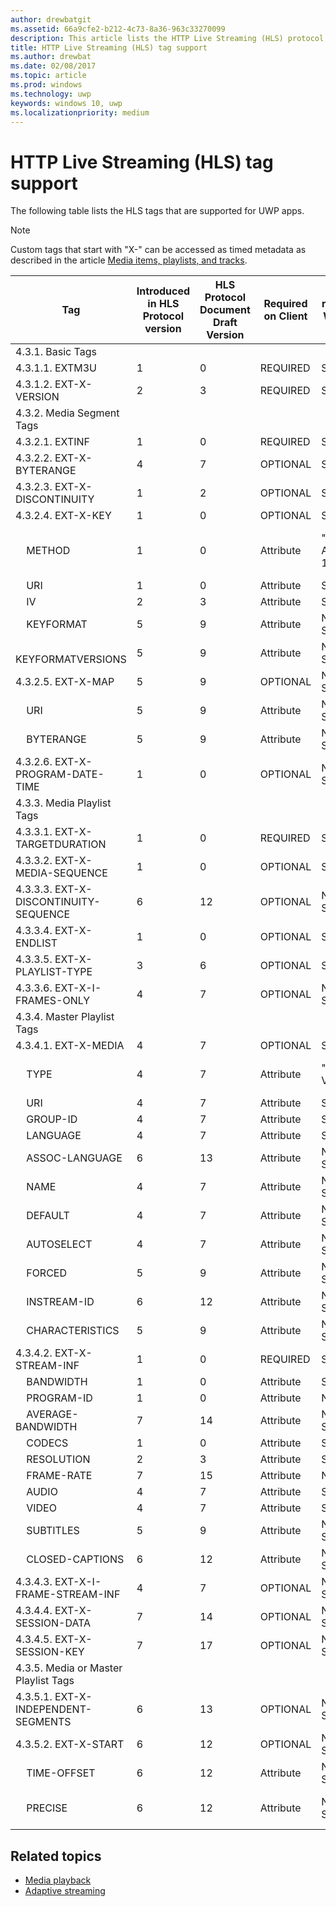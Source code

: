 ```yaml
---
author: drewbatgit
ms.assetid: 66a9cfe2-b212-4c73-8a36-963c33270099
description: This article lists the HTTP Live Streaming (HLS) protocol tags supported for UWP apps.
title: HTTP Live Streaming (HLS) tag support
ms.author: drewbat
ms.date: 02/08/2017
ms.topic: article
ms.prod: windows
ms.technology: uwp
keywords: windows 10, uwp
ms.localizationpriority: medium
---
```


# HTTP Live Streaming (HLS) tag support
The following table lists the HLS tags that are supported for UWP apps.

> [!NOTE] 
> Custom tags that start with "X-" can be accessed as timed metadata as described in the article [Media items, playlists, and tracks](media-playback-with-mediasource.md).

|Tag |Introduced in HLS Protocol version|HLS Protocol Document Draft Version|Required on Client|July release of Windows 10|Windows 10, Version 1511|Windows 10, Version 1607 |
|---------------------|-----------|--------------|---------|--------------|-----|-----|
|4.3.1.  Basic Tags                 |             |                   |         |             |     |    |
| 4.3.1.1.  EXTM3U |1|0|REQUIRED|Supported|Supported|Supported|
| 4.3.1.2.  EXT-X-VERSION |2|3|REQUIRED|Supported|Supported|Supported
|4.3.2.  Media Segment Tags                 |             |                   |         |             |     |    | 
| 4.3.2.1.  EXTINF  |1|0|REQUIRED|Supported|Supported|Supported
| 4.3.2.2.  EXT-X-BYTERANGE |4|7|OPTIONAL|Supported|Supported|Supported|
| 4.3.2.3.  EXT-X-DISCONTINUITY |1|2|OPTIONAL|Supported|Supported|Supported|
| 4.3.2.4.  EXT-X-KEY |1|0|OPTIONAL|Supported|Supported|Supported|
|&nbsp;&nbsp;&nbsp; METHOD|1|0|Attribute|"NONE, AES-128"|"NONE, AES-128"|"NONE, AES-128, SAMPLE-AES"|
|&nbsp;&nbsp;&nbsp; URI|1|0|Attribute|Supported|Supported|Supported|
|&nbsp;&nbsp;&nbsp; IV|2|3|Attribute|Supported|Supported|Supported|
|&nbsp;&nbsp;&nbsp; KEYFORMAT|5|9|Attribute|Not Supported|Not Supported|Not Supported|
|&nbsp;&nbsp;&nbsp; KEYFORMATVERSIONS|5|9|Attribute|Not Supported|Not Supported|Not Supported|
| 4.3.2.5.  EXT-X-MAP |5|9|OPTIONAL|Not Supported|Not Supported|Not Supported|
|&nbsp;&nbsp;&nbsp; URI|5|9|Attribute|Not Supported|Not Supported|Not Supported|
|&nbsp;&nbsp;&nbsp; BYTERANGE|5|9|Attribute|Not Supported|Not Supported|Not Supported|
| 4.3.2.6.  EXT-X-PROGRAM-DATE-TIME |1|0|OPTIONAL|Not Supported|Not Supported|Not Supported|
|4.3.3.  Media Playlist Tags                 |             |                   |         |             |     |    | 
| 4.3.3.1.  EXT-X-TARGETDURATION  |1|0|REQUIRED|Supported|Supported|Supported|
| 4.3.3.2.  EXT-X-MEDIA-SEQUENCE  |1|0|OPTIONAL|Supported|Supported|Supported|
| 4.3.3.3.  EXT-X-DISCONTINUITY-SEQUENCE|6|12|OPTIONAL|Not Supported|Not Supported|Not Supported|
| 4.3.3.4.  EXT-X-ENDLIST |1|0|OPTIONAL|Supported|Supported|Supported|
| 4.3.3.5.  EXT-X-PLAYLIST-TYPE |3|6|OPTIONAL|Supported|Supported|Supported|
| 4.3.3.6.  EXT-X-I-FRAMES-ONLY |4|7|OPTIONAL|Not Supported|Not Supported|Not Supported|
|4.3.4.  Master Playlist Tags                 |             |                   |         |             |     |    |
| 4.3.4.1.  EXT-X-MEDIA |4|7|OPTIONAL|Supported|Supported|Supported|
|&nbsp;&nbsp;&nbsp;  TYPE|4|7|Attribute|"AUDIO, VIDEO"|"AUDIO, VIDEO"|"AUDIO, VIDEO, SUBTITLES"|
|&nbsp;&nbsp;&nbsp;  URI|4|7|Attribute|Supported|Supported|Supported|
|&nbsp;&nbsp;&nbsp;  GROUP-ID|4|7|Attribute|Supported|Supported|Supported|
|&nbsp;&nbsp;&nbsp;  LANGUAGE|4|7|Attribute|Supported|Supported|Supported|
|&nbsp;&nbsp;&nbsp;  ASSOC-LANGUAGE|6|13|Attribute|Not Supported|Not Supported|Not Supported|
|&nbsp;&nbsp;&nbsp;  NAME|4|7|Attribute|Not Supported|Not Supported|Supported|
|&nbsp;&nbsp;&nbsp;  DEFAULT|4|7|Attribute|Not Supported|Not Supported|Not Supported|
|&nbsp;&nbsp;&nbsp;  AUTOSELECT|4|7|Attribute|Not Supported|Not Supported|Not Supported|
|&nbsp;&nbsp;&nbsp;  FORCED|5|9|Attribute|Not Supported|Not Supported|Not Supported|
|&nbsp;&nbsp;&nbsp;  INSTREAM-ID|6|12|Attribute|Not Supported|Not Supported|Not Supported|
|&nbsp;&nbsp;&nbsp;  CHARACTERISTICS|5|9|Attribute|Not Supported|Not Supported|Not Supported|
| 4.3.4.2.  EXT-X-STREAM-INF  |1|0|REQUIRED|Supported|Supported|Supported|
|&nbsp;&nbsp;&nbsp;  BANDWIDTH|1|0|Attribute|Supported|Supported|Supported|
|&nbsp;&nbsp;&nbsp;  PROGRAM-ID|1|0|Attribute|NA|NA|NA|
|&nbsp;&nbsp;&nbsp;  AVERAGE-BANDWIDTH|7|14|Attribute|Not Supported|Not Supported|Not Supported|
|&nbsp;&nbsp;&nbsp;  CODECS|1|0|Attribute|Supported|Supported|Supported|
|&nbsp;&nbsp;&nbsp;  RESOLUTION|2|3|Attribute|Supported|Supported|Supported|
|&nbsp;&nbsp;&nbsp;  FRAME-RATE|7|15|Attribute|NA|NA|NA|
|&nbsp;&nbsp;&nbsp;  AUDIO|4|7|Attribute|Supported|Supported|Supported|
|&nbsp;&nbsp;&nbsp;  VIDEO|4|7|Attribute|Supported|Supported|Supported|
|&nbsp;&nbsp;&nbsp;  SUBTITLES|5|9|Attribute|Not Supported|Not Supported|Supported|
|&nbsp;&nbsp;&nbsp;  CLOSED-CAPTIONS|6|12|Attribute|Not Supported|Not Supported|Not Supported|
| 4.3.4.3.  EXT-X-I-FRAME-STREAM-INF  |4|7|OPTIONAL|Not Supported|Not Supported|Not Supported|
| 4.3.4.4.  EXT-X-SESSION-DATA  |7|14|OPTIONAL|Not Supported|Not Supported|Not Supported|
| 4.3.4.5.  EXT-X-SESSION-KEY |7|17|OPTIONAL|Not Supported|Not Supported|Not Supported|
|4.3.5.  Media or Master Playlist Tags                  |             |                   |         |             |     |    |
| 4.3.5.1.  EXT-X-INDEPENDENT-SEGMENTS |6|13|OPTIONAL|Not Supported|Supported|Supported|
| 4.3.5.2.  EXT-X-START  |6|12|OPTIONAL|Not Supported|Partially Supported|Partially Supported|
|&nbsp;&nbsp;&nbsp;  TIME-OFFSET|6|12|Attribute|Not Supported|Supported|Supported|
|&nbsp;&nbsp;&nbsp;  PRECISE|6|12|Attribute|Not Supported|Default "NO" supported|Default "NO" supported|



## Related topics

* [Media playback](media-playback.md)
* [Adaptive streaming](adaptive-streaming.md)
 

 




